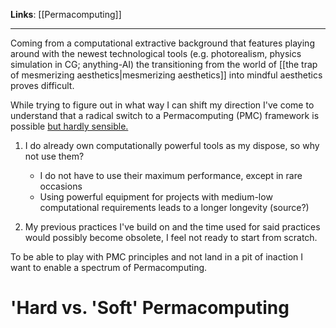 **Links**: [[Permacomputing]]
___
Coming from a computational extractive background that features playing around with the newest technological tools (e.g. photorealism, physics simulation in CG; anything-AI) the transitioning from the world of [[the trap of mesmerizing aesthetics|mesmerizing aesthetics]] into mindful aesthetics proves difficult. 

While trying to figure out in what way I can shift my direction I've come to understand that a radical switch to a Permacomputing (PMC) framework is possible <u>but hardly sensible.</u>

1. I do already own computationally powerful tools as my dispose, so why not use them?
	- I do not have to use their maximum performance, except in rare occasions
	- Using powerful equipment for projects with medium-low computational requirements leads to a longer longevity (source?)

2. My previous practices I've build on and the time used for said practices would possibly become obsolete, I feel not ready to start from scratch.

To be able to play with PMC principles and not land in a pit of inaction I want to enable a spectrum of Permacomputing.
# 'Hard vs. 'Soft' Permacomputing


